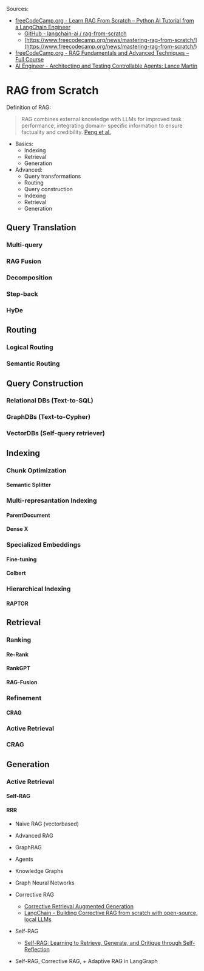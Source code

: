Sources:
- [freeCodeCamp.org - Learn RAG From Scratch – Python AI Tutorial from a LangChain Engineer](https://youtu.be/sVcwVQRHIc8?si=d-cAX2okDj5bJmfb)
  - [GitHub - langchain-ai / rag-from-scratch](https://github.com/langchain-ai/rag-from-scratch)
  - [https://www.freecodecamp.org/news/mastering-rag-from-scratch/](https://www.freecodecamp.org/news/mastering-rag-from-scratch/)
- [freeCodeCamp.org - RAG Fundamentals and Advanced Techniques – Full Course
](https://youtu.be/ea2W8IogX80?si=lKfzFOJyoIc5y3sd)
- [AI Engineer - Architecting and Testing Controllable Agents: Lance Martin](https://youtu.be/ib-wTAvCZqg?si=-Eq9T0GSrzgQabuw)

# RAG from Scratch
Definition of RAG:
> RAG combines external knowledge with LLMs for improved task performance, integrating domain-
specific information to ensure factuality and credibility. [Peng et al.](https://doi.org/10.48550/arXiv.2408.08921)

- Basics:
  - Indexing
  - Retrieval
  - Generation
- Advanced:
  - Query transformations
  - Routing
  - Query construction
  - Indexing
  - Retrieval
  - Generation

## Query Translation
### Multi-query
### RAG Fusion
### Decomposition
### Step-back
### HyDe

## Routing
### Logical Routing
### Semantic Routing

## Query Construction
### Relational DBs (Text-to-SQL)
### GraphDBs (Text-to-Cypher)
### VectorDBs (Self-query retriever)

## Indexing
### Chunk Optimization
#### Semantic Splitter
### Multi-represantation Indexing
#### ParentDocument
#### Dense X
### Specialized Embeddings
#### Fine-tuning
#### Colbert
### Hierarchical Indexing
#### RAPTOR

## Retrieval

### Ranking
#### Re-Rank
#### RankGPT
#### RAG-Fusion

### Refinement
#### CRAG

### Active Retrieval

### CRAG

## Generation

### Active Retrieval
#### Self-RAG
#### RRR





- Naive RAG (vectorbased)
- Advanced RAG
- GraphRAG
- Agents
- Knowledge Graphs
- Graph Neural Networks
- Corrective RAG
  - [Corrective Retrieval Augmented Generation](https://doi.org/10.48550/arXiv.2401.15884)
  - [LangChain - Building Corrective RAG from scratch with open-source, local LLMs](https://youtu.be/E2shqsYwxck?si=qg199MKQ84dtDe6U)
- Self-RAG
  - [Self-RAG: Learning to Retrieve, Generate, and Critique through Self-Reflection](https://doi.org/10.48550/arXiv.2310.11511)

- Self-RAG, Corrective RAG, + Adaptive RAG in LangGraph
